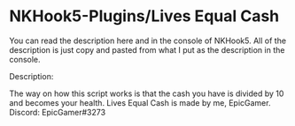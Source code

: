 # NKHook5-Plugins/Lives Equal Cash

You can read the description here and in the console of NKHook5. All of the 
description is just copy and pasted from what I put as the description in the console.

Description:

The way on how this script works is that the cash
you have is divided by 10 and becomes your health.
Lives Equal Cash is made by me, EpicGamer. Discord: EpicGamer#3273